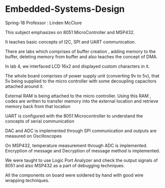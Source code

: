 # Embedded-Systems-Design
Spring-18
Professor : Linden McClure

This subject emphasizes on 8051 MicroController and MSP432.

It teaches basic concepts of I2C, SPI and UART communication. 

There are labs which comprises of buffer creation , adding memory to the buffer, deleting memory from buffer and also teaches the concept of DMA.

In lab 4, we interfaced LCD 16x2 and displayed custom characters in it.

The whole board comprises of power supply unit (converting 9v to 5v), that 5v being supplied to the micro controller with some decoupling capacitors attached around it.

External RAM is being attached to the micro controller. Using this RAM , codes are written to transfer memory into the external location and retrieve memory back from that location

UART is configured with the 8051 Microcontroller to understand the concepts of serial communication

DAC and ADC is implemented through SPI communication and outputs are measured on Oscilloscopes

On MSP432, temperature measurement through ADC is implemented. Encryption of message and Decryption of message method is implemented.

We were taught to use Logic Port Analyzer and check the output signals of 8051 and also MSP432 as a part of debugging techniques.

All the components on board were soldered by hand with good wire wrapping techniques.



